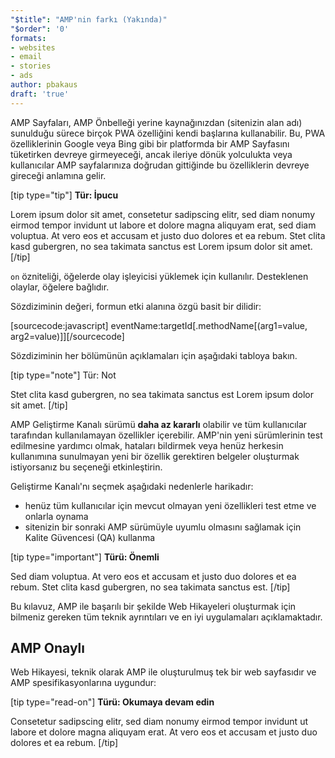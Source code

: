 ```yaml
---
"$title": "AMP'nin farkı (Yakında)"
"$order": '0'
formats:
- websites
- email
- stories
- ads
author: pbakaus
draft: 'true'
---
```


AMP Sayfaları, AMP Önbelleği yerine kaynağınızdan (sitenizin alan adı) sunulduğu sürece birçok PWA özelliğini kendi başlarına kullanabilir. Bu, PWA özelliklerinin Google veya Bing gibi bir platformda bir AMP Sayfasını tüketirken devreye girmeyeceği, ancak ileriye dönük yolculukta veya kullanıcılar AMP sayfalarınıza doğrudan gittiğinde bu özelliklerin devreye gireceği anlamına gelir.

[tip type="tip"] **Tür: İpucu**

Lorem ipsum dolor sit amet, consetetur sadipscing elitr, sed diam nonumy eirmod tempor invidunt ut labore et dolore magna aliquyam erat, sed diam voluptua. At vero eos et accusam et justo duo dolores et ea rebum. Stet clita kasd gubergren, no sea takimata sanctus est Lorem ipsum dolor sit amet. [/tip]

`on` özniteliği, öğelerde olay işleyicisi yüklemek için kullanılır. Desteklenen olaylar, öğelere bağlıdır.

Sözdiziminin değeri, formun etki alanına özgü basit bir dilidir:

[sourcecode:javascript]
eventName:targetId[.methodName[(arg1=value, arg2=value)]][/sourcecode]

Sözdiziminin her bölümünün açıklamaları için aşağıdaki tabloya bakın.

[tip type="note"] Tür: Not

Stet clita kasd gubergren, no sea takimata sanctus est Lorem ipsum dolor sit amet. [/tip]

AMP Geliştirme Kanalı sürümü <strong>daha az kararlı</strong> olabilir ve tüm kullanıcılar tarafından kullanılamayan özellikler içerebilir. AMP'nin yeni sürümlerinin test edilmesine yardımcı olmak, hataları bildirmek veya henüz herkesin kullanımına sunulmayan yeni bir özellik gerektiren belgeler oluşturmak istiyorsanız bu seçeneği etkinleştirin.

Geliştirme Kanalı'nı seçmek aşağıdaki nedenlerle harikadır:

- henüz tüm kullanıcılar için mevcut olmayan yeni özellikleri test etme ve onlarla oynama
- sitenizin bir sonraki AMP sürümüyle uyumlu olmasını sağlamak için Kalite Güvencesi (QA) kullanma

[tip type="important"] <strong>Türü: Önemli </strong>

Sed diam voluptua. At vero eos et accusam et justo duo dolores et ea rebum. Stet clita kasd gubergren, no sea takimata sanctus est. [/tip]

Bu kılavuz, AMP ile başarılı bir şekilde Web Hikayeleri oluşturmak için bilmeniz gereken tüm teknik ayrıntıları ve en iyi uygulamaları açıklamaktadır.

## AMP Onaylı

Web Hikayesi, teknik olarak AMP ile oluşturulmuş tek bir web sayfasıdır ve AMP spesifikasyonlarına uygundur:

[tip type="read-on"] <strong>Türü: Okumaya devam edin</strong>

Consetetur sadipscing elitr, sed diam nonumy eirmod tempor invidunt ut labore et dolore magna aliquyam erat. At vero eos et accusam et justo duo dolores et ea rebum. [/tip]
